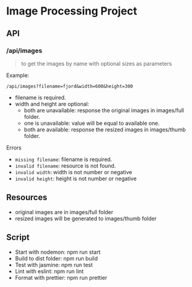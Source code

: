 # Image Processing Project

## API

### /api/images

> to get the images by name with optional sizes as parameters

Example:

```
/api/images?filename=fjord&width=600&height=300
```

- filename is required.
- width and height are optional:
  - both are unavailable: response the original images in images/full folder.
  - one is unavailable: value will be equal to available one.
  - both are available: response the resized images in images/thumb folder.

Errors

- `missing filename`: filename is required.
- `invalid filename`: resource is not found.
- `invalid width`: width is not number or negative
- `invalid height`: height is not number or negative

## Resources

- original images are in images/full folder
- resized images will be generated to images/thumb folder

## Script

- Start with nodemon: npm run start
- Build to dist folder: npm run build
- Test with jasmine: npm run test
- Lint with eslint: npm run lint
- Format with prettier: npm run prettier
